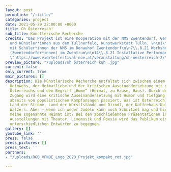 ```yaml
---
layout: post
permalink: "/:title/"
categories: project
date: 2021-05-29 22:00:00 +0000
title: Oh Österreich!
sub_title: Künstlerische Recherche
credits: "Das Projekt ist eine Kooperation mit der NMS Zwentendorf, Gemeinde Zwentendorf
  und Künstler*innen aus dem Tullnerfeld, Kunstwerkstatt Tulln. \n\n1\\.7.21 Präsentation
  mit Schüler*innen der NMS im Donauhof Zwentendorf\n\n7\\.8.21 Workshop für Interessierte
  (Zwentendorfer*innen) im Zwentrum\n\n14\\.8.21 Installative Performance in der Kunstwerkstatt\n\n[https://www.viertelfestival-noe.at/veranstaltung/oh-oesterreich-2/](https://www.viertelfestival-noe.at/veranstaltung/oh-oesterreich-2/
  \"https://www.viertelfestival-noe.at/veranstaltung/oh-oesterreich-2/\")"
preview_picture: "/uploads/oh österreich kuh .jpg"
current: false
only_current: true
main_pictures: []
description: Die künstlerische Recherche entfaltet sich zwischen einem Gefühl des
  Heimwehs, der Heimatliebe und der kritischen Auseinandersetzung mit der „Identität“
  Österreichs und dem Begriff „Home“ (Heimat, zu Hause, Haus). Durch den persönlichen
  Zugang wird eine kritische Auseinandersetzung mit Humor und Tiefgang angeregt, die
  abseits von populistischen Kampfansagen passiert. Was ist Österreich? Land der Berge,
  Land der Ströme, Land der Würstlstände und Dirndl, der Kaffeehaus-Kultur und des
  Walzers. Aber – wenn ich weder Jodeln kann noch Schnitzel mag und hier trotzdem
  meine sogenannte Heimat ist? Bei den abschließenden Präsentationen in Form von performativen
  Ausstellungen mit Theater, Livemusik und Poesie wird das Publikum eingeladen, den
  unterschiedlichen Entwürfen zu begegnen.
gallery: []
youtube_link: ''
press: false
press_pictures: []
press_text: ''
partners:
- "/uploads/RGB_VFNOE_Logo_2020_Projekt_kompakt_rot.jpg"

---
```

